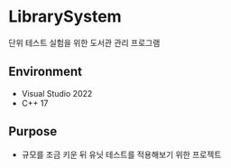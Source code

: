 # LibrarySystem
단위 테스트 실험을 위한 도서관 관리 프로그램 

## Environment
* Visual Studio 2022
* C++ 17

## Purpose
* 규모를 조금 키운 뒤 유닛 테스트를 적용해보기 위한 프로젝트
